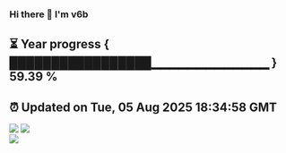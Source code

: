 ### Hi there 👋  I'm v6b  
⏳ Year progress { █████████████████▁▁▁▁▁▁▁▁▁▁▁▁▁ } 59.39 %
---
⏰ Updated on Tue, 05 Aug 2025 18:34:58 GMT
---
![](https://github-readme-stats.vercel.app/api?username=v6b&bg_color=30,e96443,904e95&title_color=fff&text_color=fff&layout=compact)
![](https://github-readme-stats.vercel.app/api/top-langs/?username=v6b&layout=compact&bg_color=30,e96443,904e95&title_color=fff&text_color=fff)  
![](https://gcore.jsdelivr.net/gh/v6b/v6b@main/assets/github-contribution-grid-snake.svg)

